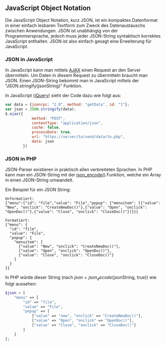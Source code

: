 ## JavaScript Object Notation
Die JavaScript Object Notation, kurz JSON, ist ein kompaktes Datenformat in einer einfach lesbaren Textform zum Zweck des Datenaustauschs zwischen Anwendungen. JSON ist unabhängig von der Programmiersprache, jedoch muss jeder JSON-String syntaktisch korrektes JavaScript enthalten. JSON ist also einfach gesagt eine Erweiterung für JavaScript.





### JSON in JavaScript
In JavaScript kann man mittels [AJAX](/wiki/programmiersprachen/javascript/libraries/jquery#ajax) einen Request an den Server übermitteln. Um Daten in diesem Request zu übermitteln braucht man JSON. Einen JSON-String bekommt man in JavaScript mittels der "JSON.stringify(jsonString)" Funktion.


In JavaScript ([jQuery](/wiki/programmiersprachen/javascript/libraries/jquery)) sieht der Code dazu wie folgt aus:


```js
var data = {jsonrpc: "2.0", method: "getData", id: "1"};
var json = JSON.stringify(data);
$.ajax({
            method: "POST",
            contentType: "application/json",
            cache: false,
            processData: true,
            url: "https://server/to/send/data/to.php",
            data: json
        })
```
### JSON in PHP
JSON-Parser existieren in praktisch allen verbreiteten Sprachen. In PHP kann man ein JSON-String mit der [json_encode()](/http/**php.net/manual/de/function.json-encode.php) Funktion, welche ein Array in einen JSON-String umwandelt.


Ein Beispiel für ein JSON String:


```
Unformatiert:
{"menu":{"id": "file","value": "File","popup": {"menuitem": [{"value": "New", "onclick": "CreateNewDoc()"},{"value": "Open", "onclick": "OpenDoc()"},{"value": "Close", "onclick": "CloseDoc()"}]}}}

Formatiert:
{"menu": {
  "id": "file",
  "value": "File",
  "popup": {
    "menuitem": [
      {"value": "New", "onclick": "CreateNewDoc()"},
      {"value": "Open", "onclick": "OpenDoc()"},
      {"value": "Close", "onclick": "CloseDoc()"}
    ]
  }
}}
```
In PHP würde dieser String (nach $json = json_decode($jsonString, true)) wie folgt aussehen:


```php
$json = [
    "menu" => [
        "id" => "file",
        "value" => "File",
        "popup" => [
            ["value" => "new", "onclick" => "CreateNewDoc()"],
            ["value" => "Open", "onclick" => "OpenDoc()"],
            ["value" => "Close", "onclick" => "CloseDoc()"]
        ]
    ]
];
```

